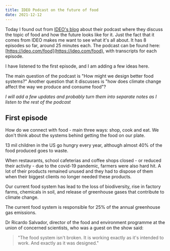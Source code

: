 ```yaml
---
title: IDEO Podcast on the future of food
date: 2021-12-12
---
```


Today I found out from [IDEO's blog](https://www.ideo.com/blog/ideos-new-podcast-asks-food-world-visionaries-about-the-future-they-want-to-see) about their podcast where they discuss the topic of food and how the future looks like for it. Just the fact that it comes from IDEO makes me want to see what it's all about. It has 8 episodes so far, around 25 minutes each. The podcast can be found here: [https://ideo.com/food](https://ideo.com/food), with transcripts for each episode.

I have listened to the first episode, and I am adding a few ideas here.

The main question of the podcast is "How might we design better food systems?" Another question that it discusses is "how does climate change affect the way we produce and consume food"?

*I will add a few updates and probably turn them into separate notes as I listen to the rest of the podcast*

## First episode

How do we connect with food - main three ways: shop, cook and eat. We don't think about the systems behind getting the food on our plate.

13 mil children in the US go hungry every year, although almost 40% of the food produced goes to waste.

When restaurants, school cafeterias and coffee shops closed - or reduced their activity - due to the covid-19 pandemic, farmers were also hard hit. A lot of their products remained unused and they had to dispose of them when their biggest clients no longer needed these products.

Our current food system has lead to the loss of biodiversity, rise in factory farms, chemicals in soil, and release of greenhouse gases that contribute to climate change.

The current food system is responsible for 25% of the annual greenhouse gas emissions.

Dr Ricardo Salvador, director of the food and environment programme at the union of concerned scientists, who was a guest on the show said:

> "The food system isn't broken. It is working exactly as it's intended to work. And exactly as it was designed."
